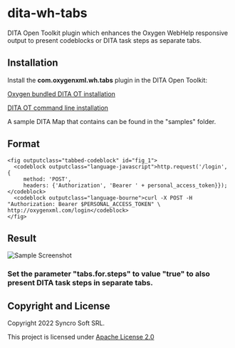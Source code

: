 # dita-wh-tabs
DITA Open Toolkit plugin which enhances the Oxygen WebHelp responsive output to present codeblocks or DITA task steps as separate tabs.

## Installation

Install the **com.oxygenxml.wh.tabs** plugin in the DITA Open Toolkit: 

[Oxygen bundled DITA OT installation](https://www.oxygenxml.com/doc/ug-editor/topics/dita-ot-install-plugin.html)

[DITA OT command line installation](https://www.dita-ot.org/dev/topics/plugins-installing.html)

A sample DITA Map that contains can be found in the "samples" folder.

## Format

```
<fig outputclass="tabbed-codeblock" id="fig_1">
  <codeblock outputclass="language-javascript">http.request('/login', {
     method: 'POST',
     headers: {'Authorization', 'Bearer ' + personal_access_token}});</codeblock>
  <codeblock outputclass="language-bourne">curl -X POST -H "Authorization: Bearer $PERSONAL_ACCESS_TOKEN" \
http://oxygenxml.com/login</codeblock>
</fig>
```

## Result

![Sample Screenshot](img/screenshot.png "Sample Screenshot")

### Set the parameter "**tabs.for.steps**" to value "**true**" to also present DITA task steps in separate tabs.

## Copyright and License

Copyright 2022 Syncro Soft SRL.

This project is licensed under [Apache License 2.0](https://github.com/oxygenxml/dita-asciidoc/blob/master/LICENSE)
